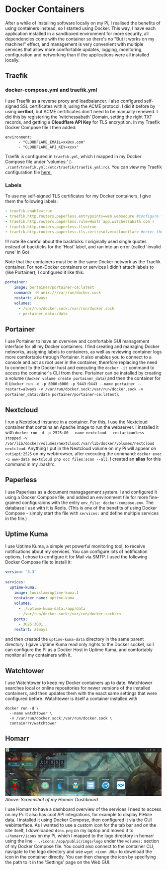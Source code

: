 # Docker Containers

After a while of installing software locally on my Pi, I realised the benefits of using containers instead, so I started using Docker.
This way, I have each application installed in a sandboxed environment for more security, all dependencies come with the container so there's no "But it works on my machine!" effect, and management is very convenient with multiple services that allow more comfortable updates, logging, monitoring, configuration and networking than if the applications were all installed locally.

## Traefik

### docker-compose.yml and traefik.yml
I use Traefik as a reverse proxy and loadbalancer.
I also configured self-signed SSL certificates with it, using the ACME protocol.
I did it before by using **certbot**, but ACME certificates don't need to be manually renewed.
I did this by registering the 'witchessabath' Domain, setting the right TXT records, and getting a **Cloudflare API Key** for TLS encryption.
In my Traefik Docker Compose file I then added:
```
environment:
      - "CLOUDFLARE_EMAIL=xx@xx.com"
      - "CLOUDFLARE_API_KEY=xxxx"
```
Traefik is configured in `traefik.yml`, which I mapped in my Docker Compose file under 'volumes:' (`- ./conf/traefik.yml:/etc/traefik/traefik.yml:ro`).
You can view my Traefik configuration file <a href="https://github.com/witchessabath/containers/blob/main/traefik/conf/traefik.yml" target="_blank">here.</a>

### Labels
To use my self-signed TLS certificates for my Docker containers, I give them the following labels:
```yml
- traefik.enable=true
- traefik.http.routers.paperless.entrypoints=web,websecure #configure for HTTP or HTTPS traffic/HTTPS redirection
- traefik.http.routers.paperless.rule=Host(`app.witchessabath.com`)
- traefik.http.routers.paperless.tls=true
- traefik.http.routers.paperless.tls.certresolver=cloudflare #enter the name of the certificate resolver configured in traefik.yml
```
!!! note
    Be careful about the backticks: I originally used single quotes instead of backticks for the 'Host' label, and ran into an error (called 'invalid rune' in Go)

Note that the containers must be in the same Docker network as the Traefik container.
For non-Docker containers or services I didn't attach labels to (like Portainer), I configured it like this:

```yml
portainer:
    image: portainer/portainer-ce:latest
    command: -H unix:///var/run/docker.sock
    restart: always
    volumes:
      - /var/run/docker.sock:/var/run/docker.sock
      - portainer_data:/data
```

## Portainer
I use Portainer to have an overview and comfortable GUI management interface for all my Docker containers.
I find creating and managing Docker networks, assigning labels to containers, as well as reviewing container logs more comfortable through Portainer.
It also enables you to connect to a console and act as root user in the container, therefore replacing the need to connect to the Docker host and executing the `docker -it` command to access the container's CLI from there.
Portainer can be installed by creating a volume (`docker volume create portainer_data`) and then the container for it (`docker run -d -p 8000:8000 -p 9443:9443 --name portainer --restart=always -v /var/run/docker.sock:/var/run/docker.sock -v portainer_data:/data portainer/portainer-ce:latest`).

## Nextcloud
I run a Nextcloud instance in a container.
For this, I use the Nextcloud container that contains an Apache image to run the webserver.
I installed it with `docker run -d -p 2525:80 --name nextcloud --restart=unless-stopped -v /var/lib/docker/volumes/nextcloud:/var/lib/docker/volumes/nextcloud nextcloud`.
Anything I put in the Nextcloud volume on my Pi will appear on `cutiepi:2525` on my webbrowser, after executing the command: `docker exec -u www-data nextcloud php occ files:scan --all`. I created an **alias** for this command in my .bashrc.

## Paperless
I use Paperless as a document managagement system.
I and configured it using a Docker Compose file, and added an environment file for more fine-grained configuraions with the entry `env_file: docker-compose.env`.
The database I use with it is Redis. (This is one of the benefits of using Docker Compose - simply start the file with `services:` and define multiple services in the file.)

## Uptime Kuma
I use Uptime Kuma, a simple yet powerful monitoring tool, to receive notifications about my services.
You can configure lots of notification options, I chose to configure it for Mail via SMTP.
I used the following Docker Compose file to install it:
```yml
version: '3.3'

services:
  uptime-kuma:
    image: louislam/uptime-kuma:1
    container_name: uptime-kuma
    volumes:
      - ./uptime-kuma-data:/app/data
      - /var/run/docker.sock:/var/run/docker.sock:ro
    ports:
      - 3025:3001 
    restart: always
```
and then created the `uptime-kuma-data` directory in the same parent directory.
I gave Uptime Kuma read only rights to the Docker socket, so I can configure the Pi as a Docker Host in Uptime Kuma, and comfortably monitor all my containers
with it.

## Watchtower
I use Watchtower to keep my Docker containers up to date.
Watchtower searches local or online repositories for newer versions of the installed containers, and then updates them with the exact same settings that were configured before.
Watchtower is itself a container installed with 
```
docker run -d \
  --name watchtower \
  -v /var/run/docker.sock:/var/run/docker.sock \
  containrrr/watchtower
```
## Homarr
![Screenshot](img/dashboard.png)
*Above: Screenshot of my Homarr Dashboard*

I use Homarr to have a dashboard overview of the services I need to access on my Pi.
It also has cool API integrations, for example to display PiHole data.
I installed it using Docker Compose, then configured it via the GUI webinterface.
As I wanted to use a custom icon for the tab bar and on the site itself, I downloaded `dino.png` on my laptop and moved it to `~/homarr/icons` on my Pi, which I mapped to the logo directory in homarr using the line `- ./icons:/app/public/imgs/logo` under the `volumes:` section of my Docker Compose file.
You could also connect to the container CLI, navigate to the logo directory and use `wget <icon URL>` to download the icon in the container directly.
You can then change the icon by specifying the path to it in the 'Settings' page on the Web GUI.